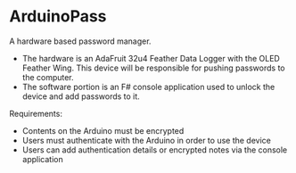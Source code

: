 # ArduinoPass

A hardware based password manager.

- The hardware is an AdaFruit 32u4 Feather Data Logger with the OLED Feather Wing. This device will be responsible for pushing passwords to the computer.
- The software portion is an F# console application used to unlock the device and add passwords to it.

Requirements:

- Contents on the Arduino must be encrypted
- Users must authenticate with the Arduino in order to use the device
- Users can add authentication details or encrypted notes via the console application
